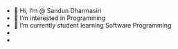 - 👋 Hi, I’m @ Sandun Dharmasiri
- 👀 I’m interested in Programming
- 🌱 I’m currently student learning Software Programming
-  
- 

<!---
Sandun-Dharmasiri/Sandun-Dharmasiri is a ✨ special ✨ repository because its `README.md` (this file) appears on your GitHub profile.
You can click the Preview link to take a look at your changes.
--->
